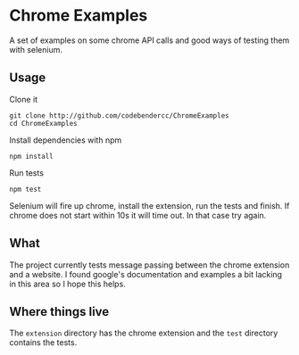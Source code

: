 # Chrome Examples

A set of examples on some chrome API calls and good ways of testing
them with selenium.

## Usage

Clone it

	git clone http://github.com/codebendercc/ChromeExamples
	cd ChromeExamples

Install dependencies with npm

	npm install

Run tests

	npm test

Selenium will fire up chrome, install the extension, run the tests
and finish. If chrome does not start within 10s it will time out. In
that case try again.

## What

The project currently tests message passing between the chrome
extension and a website. I found google's documentation and examples a
bit lacking in this area so I hope this helps.

## Where things live

The `extension` directory has the chrome extension and the `test`
directory contains the tests.

